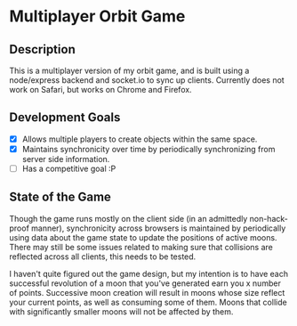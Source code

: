 # Multiplayer Orbit Game

## Description

This is a multiplayer version of my orbit game, and is built using a node/express
backend and socket.io to sync up clients. Currently does not work on Safari, but
works on Chrome and Firefox.

## Development Goals

- [X] Allows multiple players to create objects within the same space.
- [X] Maintains synchronicity over time by periodically synchronizing from server
      side information.
- [ ] Has a competitive goal :P

## State of the Game

Though the game runs mostly on the client side (in an admittedly non-hack-proof
manner), synchronicity across browsers is maintained by periodically using data
about the game state to update the positions of active moons. There may still
be some issues related to making sure that collisions are reflected across all
clients, this needs to be tested.

I haven't quite figured out the game design, but my intention is to have each
successful revolution of a moon that you've generated earn you x number of points.
Successive moon creation will result in moons whose size reflect your current
points, as well as consuming some of them. Moons that collide with significantly
smaller moons will not be affected by them.
